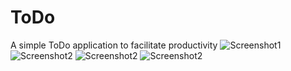 # ToDo
A simple ToDo application to facilitate productivity
![Screenshot1](https://github.com/TumininuCodes/ToDo/blob/master/Screenshot_1606719859.png)
![Screenshot2](https://github.com/TumininuCodes/ToDo/blob/master/Screenshot_1606719878.png)
![Screenshot2](https://github.com/TumininuCodes/ToDo/blob/master/Screenshot_1606719878.png)
![Screenshot2](https://github.com/TumininuCodes/ToDo/blob/master/Screenshot_1606719878.png)
